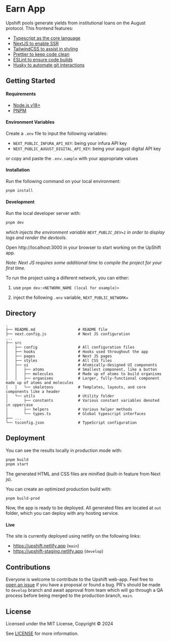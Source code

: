 # Earn App

Upshift pools generate yields from institutional loans on the August protocol. This frontend features:

- [Typescript as the core language](https://www.typescriptlang.org/)
- [NextJS to enable SSR](https://nextjs.org/)
- [TailwindCSS to assist in styling](https://tailwindcss.com/)
- [Prettier to keep code clean](https://prettier.io/)
- [ESLint to ensure code builds](https://eslint.org/)
- [Husky to automate git interactions](https://typicode.github.io/husky/)

## Getting Started

#### Requirements

- [Node.js v18+](https://nodejs.org/)
- [PNPM](https://pnpm.io/)

#### Environment Variables

Create a `.env` file to input the following variables:

- `NEXT_PUBLIC_INFURA_API_KEY`: being your infura API key
- `NEXT_PUBLIC_AUGUST_DIGITAL_API_KEY`: being your august digital API key

or copy and paste the `.env.sample` with your appropriate values

#### Installation

Run the following command on your local environment:

```bash
pnpm install
```

#### Development

Run the local developer server with:

```bash
pnpm dev
```

*which injects the environment variable `NEXT_PUBLIC_DEV=1` in order to display logs and render the devtools.*

Open http://localhost:3000 in your browser to start working on the UpShift app. 

*Note: Next JS requires some additional time to compile the project for your first time.*

To run the project using a diiferent network, you can either:

1) use `pnpm dev:<NETWORK_NAME (local for example)>`

2) inject the following `.env` variable, `NEXT_PUBLIC_NETWORK=`

## Directory

```
.
├── README.md                   # README file
├── next.config.js              # Next JS configuration
...
├── src
│   ├── config                  # All configuration files
│   ├── hooks                   # Hooks used throughout the app
│   ├── pages                   # Next JS pages
│   ├── styles                  # All CSS files
│   ├── ui                      # Atomically-designed UI components
│   │   ├── atoms               # Smallest component, like a button
│   │   ├── molecules           # Made up of atoms to build organisms
│   │   ├── organisms           # Larger, fully-functional component made up of atoms and molecules
│   │   └── skeletons           # Templates, layouts, and core components like a header
│   └── utils                   # Utility folder
│       ├── constants           # Various constant variables denoted in uppercase
│       ├── helpers             # Various helper methods
│       └── types.ts            # Global typescript interfaces 
├── ...
└── tsconfig.json               # TypeScript configuration
```

## Deployment

You can see the results locally in production mode with:

```bash
pnpm build
pnpm start
```

The generated HTML and CSS files are minified (built-in feature from Next js).

You can create an optimized production build with:

```
pnpm build-prod
```

Now, the app is ready to be deployed. All generated files are located at `out` folder, which you can deploy with any hosting service.

#### Live

The site is currently deployed using netlify on the following links:

- https://upshift.netlify.app (`main`)
- https://upshift-staging.netlify.app (`develop`)

## Contributions

Everyone is welcome to contribute to the Upshift web-app. Feel free to [open an issue](https://github.com/lazarev-protocol/earn-app/issues) if you have a proposal or found a bug. PR's should be made to `develop` branch and await approval from team which will go through a QA process before being merged to the production branch, `main`.

## License

Licensed under the MIT License, Copyright © 2024

See [LICENSE](LICENSE) for more information.